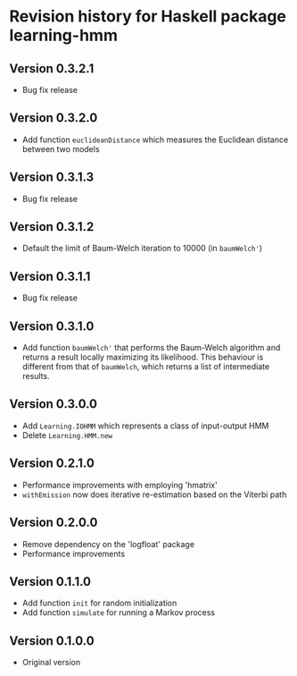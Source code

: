 Revision history for Haskell package learning-hmm
===

## Version 0.3.2.1
- Bug fix release

## Version 0.3.2.0
- Add function `euclideanDistance` which measures the Euclidean distance between
  two models

## Version 0.3.1.3
- Bug fix release

## Version 0.3.1.2
- Default the limit of Baum-Welch iteration to 10000 (in `baumWelch'`)

## Version 0.3.1.1
- Bug fix release

## Version 0.3.1.0
- Add function `baumWelch'` that performs the Baum-Welch algorithm and returns
  a result locally maximizing its likelihood. This behaviour is different from
  that of `baumWelch`, which returns a list of intermediate results.

## Version 0.3.0.0
- Add `Learning.IOHMM` which represents a class of input-output HMM
- Delete `Learning.HMM.new`

## Version 0.2.1.0
- Performance improvements with employing 'hmatrix'
- `withEmission` now does iterative re-estimation based on the Viterbi path

## Version 0.2.0.0
- Remove dependency on the 'logfloat' package
- Performance improvements

## Version 0.1.1.0
- Add function `init` for random initialization
- Add function `simulate` for running a Markov process

## Version 0.1.0.0
- Original version
